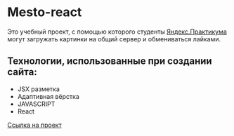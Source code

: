 # Mesto-react

Это учебный проект, с помощью которого студенты [Яндекс.Практикума](https://practicum.yandex.ru/) могут загружать картинки на общий сервер и обмениваться лайками.

## Технологии, использованные при создании сайта:

- JSX разметка
- Адаптивная вёрстка
- JAVASCRIPT
- React

[Ссылка на проект](https://bfeatb.github.io/mesto-react/)
